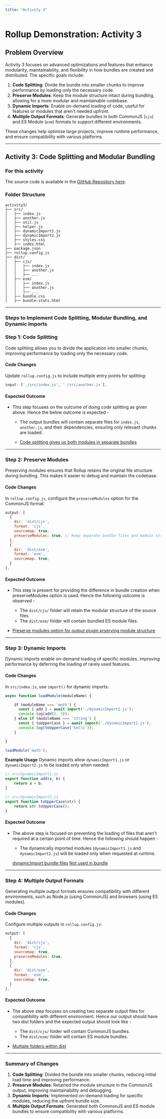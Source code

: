 ```yaml
---
title: "Activity 3"
---
```


# Rollup Demonstration: Activity 3 #

## Problem Overview ##
Activity 3 focuses on advanced optimizations and features that enhance modularity, maintainability, and flexibility in how bundles are created and distributed. The specific goals include:

1. **Code Splitting**: Divide the bundle into smaller chunks to improve performance by loading only the necessary code.
2. **Preserve Modules**: Keep the module structure intact during bundling, allowing for a more modular and maintainable codebase.
3. **Dynamic Imports**: Enable on-demand loading of code, useful for features or modules that aren't needed upfront.
4. **Multiple Output Formats**: Generate bundles in both CommonJS (`cjs`) and ES Module (`esm`) formats to support different environments.

These changes help optimize large projects, improve runtime performance, and ensure compatibility with various platforms.

---

## Activity 3: Code Splitting and Modular Bundling ##

### For this activity ###

The source code is available in the [GitHub Repository here](https://github.com/tpaidi/SER598-build-tools-tutorial/tree/main/rollup/rollupActivity3/).

### Folder Structure ###
```
activity3/
├── src/
│   ├── index.js
│   ├── another.js
│   ├── util.js
│   ├── helper.js
│   ├── dynamicImport1.js
│   ├── dynamicImport2.js
│   ├── styles.css
│   ├── index.html
├── package.json
├── rollup.config.js
├── dist/
│   ├── cjs/
│   │   ├── index.js
│   │   ├── another.js
│   │   ├── ...
│   ├── esm/
│   │   ├── index.js
│   │   ├── another.js
│   │   ├── ...
│   ├── bundle.css
│   ├── bundle-stats.html
```

---

### Steps to Implement Code Splitting, Modular Bundling, and Dynamic Imports ###

### Step 1: Code Splitting
Code splitting allows you to divide the application into smaller chunks, improving performance by loading only the necessary code.

#### Code Changes
Update `rollup.config.js` to include multiple entry points for splitting:
```javascript
input: ['./src/index.js', './src/another.js'],
```

#### Expected Outcome

- This step focuses on the outcome of doing code splitting as given above. Hence the below outcome is expected - 

  - The output bundles will contain separate files for `index.js`, `another.js`, and their dependencies, ensuring only relevant chunks are loaded.

  - [Code splitting gives us both modules in separate bundles](/docs/rollup/code_splitting_and_dynamic_import.png)
---

### Step 2: Preserve Modules
Preserving modules ensures that Rollup retains the original file structure during bundling. This makes it easier to debug and maintain the codebase.

#### Code Changes
In `rollup.config.js`, configure the `preserveModules` option for the CommonJS format:
```javascript
output: [
  {
    dir: 'dist/cjs',
    format: 'cjs',
    sourcemap: true,
    preserveModules: true, // Keep separate bundle files and module structure
  },
  {
    dir: 'dist/esm',
    format: 'esm',
    sourcemap: true,
  }
],
```

#### Expected Outcome

- This step is present for providing the difference in bundle creation when preserveModules option is used. Hence the following outcome is observed - 

  - The `dist/cjs/` folder will retain the modular structure of the source files.
  - The `dist/esm/` folder will contain bundled ES module files.

- [Preserve modules option for output plugin prserving module structure](/docs/rollup/preserve_module.png)

---

### Step 3: Dynamic Imports
Dynamic imports enable on-demand loading of specific modules, improving performance by deferring the loading of rarely used features.

#### Code Changes
In `src/index.js`, use `import()` for dynamic imports:
```javascript
async function loadModule(moduleName) {

    if (moduleName === 'math') {
      const { add } = await import('./dynamicImport1.js');
      console.log(add(2, 3));
    } else if (moduleName === 'string') {
      const { toUpperCase } = await import('./dynamicImport2.js');
      console.log(toUpperCase('hello'));
    }

}

loadModule('math');
```

**Example Usage**
Dynamic imports allow `dynamicImport1.js` or `dynamicImport2.js` to be loaded only when needed:
```javascript
// src/dynamicImport1.js
export function add(a, b) {
    return a + b;
}

// src/dynamicImport2.js
export function toUpperCase(str) {
    return str.toUpperCase();
}
```

#### Expected Outcome

- The above step is focused on preventing the loading of files that aren't required at a certain point of time. Hence the following should happen - 

  - The dynamically imported modules (`dynamicImport1.js` and `dynamicImport2.js`) will be loaded only when requested at runtime.

  [dynamicImport bundle files](/docs/rollup/code_splitting_and_dynamic_import.png)
  [Not used in bundle](/docs/rollup/dynamic_import.png)

---

### Step 4: Multiple Output Formats
Generating multiple output formats ensures compatibility with different environments, such as Node.js (using CommonJS) and browsers (using ES modules).

#### Code Changes
Configure multiple outputs in `rollup.config.js`:
```javascript
output: [
  {
    dir: 'dist/cjs',
    format: 'cjs',
    sourcemap: true,
    preserveModules: true,
  },
  {
    dir: 'dist/esm',
    format: 'esm',
    sourcemap: true,
  }
],
```

#### Expected Outcome

- The above step focuses on creating two separate output files for compatibility with different environment. Hence our output should have two dist folders and the expected output should look like - 

  - The `dist/cjs/` folder will contain CommonJS bundles.
  - The `dist/esm/` folder will contain ES module bundles.

- [Multiple folders within dist](/docs/rollup/multiple_output_formats.png)

---

### Summary of Changes ###
1. **Code Splitting**: Divided the bundle into smaller chunks, reducing initial load time and improving performance.
2. **Preserve Modules**: Retained the module structure in the CommonJS output, improving maintainability and debugging.
3. **Dynamic Imports**: Implemented on-demand loading for specific modules, reducing the upfront bundle size.
4. **Multiple Output Formats**: Generated both CommonJS and ES module bundles to ensure compatibility with various platforms.
